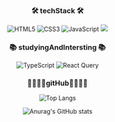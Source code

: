 




<h3 align="center">🛠 techStack 🛠</h3>
<div align='center'>  
  
![HTML5](https://img.shields.io/badge/html5-%23E34F26.svg?style=for-the-badge&logo=html5&logoColor=white)
![CSS3](https://img.shields.io/badge/css3-%231572B6.svg?style=for-the-badge&logo=css3&logoColor=white)
![JavaScript](https://img.shields.io/badge/javascript-%23323330.svg?style=for-the-badge&logo=javascript&logoColor=%23F7DF1E)
<img src="https://img.shields.io/badge/react-20232a.svg?style=for-the-badge&logo=react&logoColor=61DAFB" />
  </div>

<h3 align="center">📚 studyingAndIntersting 📚</h3>
<div align='center'>  

![TypeScript](https://img.shields.io/badge/typescript-%23007ACC.svg?style=for-the-badge&logo=typescript&logoColor=white)
![React Query](https://img.shields.io/badge/-React%20Query-FF4154?style=for-the-badge&logo=react%20query&logoColor=white)

  </div>


<h3 align="center">
🧑‍💻🧑‍💻gitHub🧑‍💻🧑‍💻
  </h3>

<div align='center'>  
  
![Top Langs](https://github-readme-stats.vercel.app/api/top-langs/?username=anuraghazra&layout=compact)



![Anurag's GitHub stats](https://github-readme-stats.vercel.app/api?username=jun42&show_icons=true&theme=dracula)
  </div>
